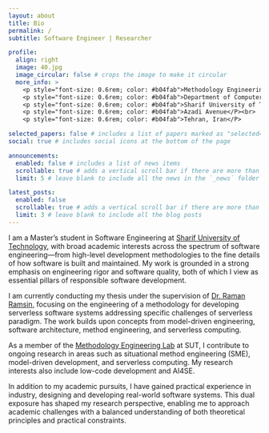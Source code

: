 ```yaml
---
layout: about
title: Bio
permalink: /
subtitle: Software Engineer | Researcher

profile:
  align: right
  image: 40.jpg
  image_circular: false # crops the image to make it circular
  more_info: >
    <p style="font-size: 0.6rem; color: #b04fab">Methodology Engineering Lab</P><br>
    <p style="font-size: 0.6rem; color: #b04fab">Department of Computer Science and Engineering</P><br>
    <p style="font-size: 0.6rem; color: #b04fab">Sharif University of Technology</P><br>
    <p style="font-size: 0.6rem; color: #b04fab">Azadi Avenue</P><br>
    <p style="font-size: 0.6rem; color: #b04fab">Tehran, Iran</P>

selected_papers: false # includes a list of papers marked as "selected={true}"
social: true # includes social icons at the bottom of the page

announcements:
  enabled: false # includes a list of news items
  scrollable: true # adds a vertical scroll bar if there are more than 3 news items
  limit: 5 # leave blank to include all the news in the `_news` folder

latest_posts:
  enabled: false
  scrollable: true # adds a vertical scroll bar if there are more than 3 new posts items
  limit: 3 # leave blank to include all the blog posts
---
```


I am a Master’s student in Software Engineering at [Sharif University of Technology](https://sharif.edu), with broad academic interests across the spectrum of software engineering—from high-level development methodologies to the fine details of how software is built and maintained. My work is grounded in a strong emphasis on engineering rigor and software quality, both of which I view as essential pillars of responsible software development.

I am currently conducting my thesis under the supervision of [Dr. Raman Ramsin](https://sharif.edu/~ramsin/), focusing on the engineering of a methodology for developing serverless software systems addressing specific challenges of serverless paradigm. The work builds upon concepts from model-driven engineering, software architecture, method engineering, and serverless computing.

As a member of the [Methodology Engineering Lab](https://www.sharif.ir/en/web/me_ce) at SUT, I contribute to ongoing research in areas such as situational method engineering (SME), model-driven development, and serverless computing. My research interests also include low-code development and AI4SE.

In addition to my academic pursuits, I have gained practical experience in industry, designing and developing real-world software systems. This dual exposure has shaped my research perspective, enabling me to approach academic challenges with a balanced understanding of both theoretical principles and practical constraints.
